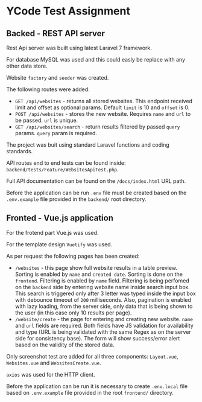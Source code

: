 # YCode Test Assignment

## Backed - REST API server

Rest Api server was built using latest Laravel 7 framework. 

For database MySQL was used and this could easly be replace with any other data store.

Website `factory` and `seeder` was created.

The following routes were added:
* `GET /api/websites` - returns all stored websites. This endpoint received limit and offset as optional params. Default `limit` is 10 and `offset` is 0.
* `POST /api/websites` - stores the new website. Requires `name` and `url` to be passed. `url` is unique. 
* `GET /api/websites/search` - return results filtered by passed `query` params. `query` param is required.

The project was buit using standard Laravel functions and coding standards.

API routes end to end tests can be found inside: `backend/tests/Feature/WebsitesApiTest.php`.

Full API documentation can be found on the `/docs/index.html` URL path.

Before the application can be run `.env` file must be created based on the `.env.example` file provided in the `backend/` root directory.

## Fronted - Vue.js application

For the frotend part Vue.js was used.

For the template design `Vuetify` was used.

As per request the following pages has been created:
* `/websites` - this page show full website results in a table preview. Sorting is enabled by `name` and `created date`. Sorting is done on the `frontend`. Filtering is enabled by `name` field. Filtering is being perfomed on the `backend` side by entering website name inside search input box. This search is triggered only after 3 letter was typed inside the input box with debounce timeout of `200` milliseconds. Also, pagination is enabled with lazy loading, from the server side, only data that is being shown to the user (in this case only 10 results per page).
* `/website/create` - the page for entering and creating new website. `name` and `url` fields are required. Both fields have JS validation for availability and type (URL is being validated with the same Regex as on the server side for consistency base). The form will show success/error alert based on the validity of the stored data.

Only screenshot test are added for all three components: `Layout.vue`, `Websites.vue` and `WebsitesCreate.vue`.

`axios` was used for the HTTP client.

Before the application can be run it is necessary to create `.env.local` file based on `.env.example` file provided in the root `frontend/` directory.
